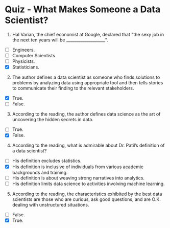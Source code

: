 # Quiz - What Makes Someone a Data Scientist?

1. Hal Varian, the chief economist at Google, declared that "the sexy job in the next ten years will be ___________________".

- [ ] Engineers.
- [ ] Computer Scientists.
- [ ] Physicists.
- [x] Statisticians.

2. The author defines a data scientist as someone who finds solutions to problems by analyzing data using appropriate tool and then tells stories to communicate their finding to the relevant stakeholders.

- [x] True.
- [ ] False.

3. According to the reading, the author defines data science as the art of uncovering the hidden secrets in data.

- [ ] True.
- [x] False.

4. According to the reading, what is admirable about Dr. Patil’s definition of a data scientist?
- [ ] His definition excludes statistics.
- [x] His definition is inclusive of individuals from various academic backgrounds and training.
- [ ] His definition is about weaving strong narratives into analytics.
- [ ] His definition limits data science to activities involving machine learning.

5. According to the reading, the characteristics exhibited by the best data scientists are those who are curious, ask good questions, and are O.K. dealing with unstructured situations.

- [ ] False.
- [x] True.

